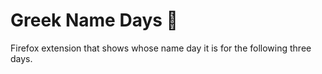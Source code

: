 # Greek Name Days 🎉

Firefox extension that shows whose name day it is for the following three days.

